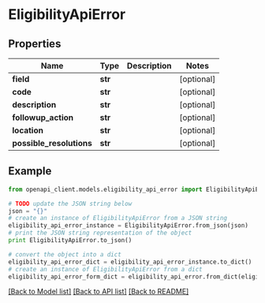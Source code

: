 # EligibilityApiError


## Properties
Name | Type | Description | Notes
------------ | ------------- | ------------- | -------------
**field** | **str** |  | [optional] 
**code** | **str** |  | [optional] 
**description** | **str** |  | [optional] 
**followup_action** | **str** |  | [optional] 
**location** | **str** |  | [optional] 
**possible_resolutions** | **str** |  | [optional] 

## Example

```python
from openapi_client.models.eligibility_api_error import EligibilityApiError

# TODO update the JSON string below
json = "{}"
# create an instance of EligibilityApiError from a JSON string
eligibility_api_error_instance = EligibilityApiError.from_json(json)
# print the JSON string representation of the object
print EligibilityApiError.to_json()

# convert the object into a dict
eligibility_api_error_dict = eligibility_api_error_instance.to_dict()
# create an instance of EligibilityApiError from a dict
eligibility_api_error_form_dict = eligibility_api_error.from_dict(eligibility_api_error_dict)
```
[[Back to Model list]](../README.md#documentation-for-models) [[Back to API list]](../README.md#documentation-for-api-endpoints) [[Back to README]](../README.md)


